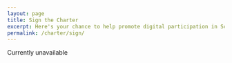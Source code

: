 ```yaml
---
layout: page
title: Sign the Charter
excerpt: Here's your chance to help promote digital participation in Scotland.
permalink: /charter/sign/
---
```

Currently unavailable